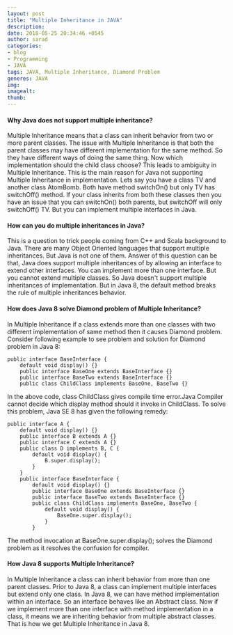 ```yaml
---
layout: post
title: "Multiple Inheritance in JAVA"
description: 
date: 2018-05-25 20:34:46 +0545
author: sarad
categories:
- blog
- Programming
- JAVA
tags: JAVA, Multiple Inheritance, Diamond Problem
generes: JAVA
img: 
imagealt: 
thumb: 
---
```


#### Why Java does not support multiple inheritance?
Multiple Inheritance means that a class can inherit behavior from two or more parent classes. The issue with Multiple Inheritance is that both the parent classes may have different implementation for the same method. So they have different ways of doing the same thing. Now which implementation should the child class choose? This leads to ambiguity in Multiple Inheritance. This is the main reason for Java not supporting Multiple Inheritance in implementation. Lets say you have a class TV and another class AtomBomb. Both have method switchOn() but only TV has switchOff() method. If your class inherits from both these classes then you have an issue that you can switchOn() both parents, but switchOff will only switchOff() TV. But you can implement multiple interfaces in Java.

#### How can you do multiple inheritances in Java?
This is a question to trick people coming from C++ and Scala background to Java. There are many Object Oriented languages that support multiple inheritances. But Java is not one of them. Answer of this question can be that, Java does support multiple inheritances of by allowing an interface to extend other interfaces. You can implement more than one interface. But you cannot extend multiple classes. So Java doesn't support multiple inheritances of implementation. But in Java 8, the default method breaks the rule of multiple inheritances behavior.

#### How does Java 8 solve Diamond problem of Multiple Inheritance?
In Multiple Inheritance if a class extends more than one classes with two different implementation of same method then it causes Diamond problem. Consider following example to see problem and solution for Diamond problem in Java 8:

	public interface BaseInterface {
	    default void display() {}
	    public interface BaseOne extends BaseInterface {}
	    public interface BaseTwo extends BaseInterface {}
	    public class ChildClass implements BaseOne, BaseTwo {}
 
 In the above code, class ChildClass gives compile time error.Java Compiler cannot decide which display method should it invoke in ChildClass. To solve this problem, Java SE 8 has given the following remedy:

	public interface A {
	    default void display() {}
	    public interface B extends A {}
	    public interface C extends A {}
	    public class D implements B, C {
	        default void display() {
	            B.super.display();
	        }
	    }
	    public interface BaseInterface {
	        default void display() {}
	        public interface BaseOne extends BaseInterface {}
	        public interface BaseTwo extends BaseInterface {}
	        public class ChildClass implements BaseOne, BaseTwo {
	            default void display() {
	                BaseOne.super.display();
	            }
	        }

The method invocation at BaseOne.super.display(); solves the Diamond problem as it resolves the confusion for compiler.

#### How Java 8 supports Multiple Inheritance?
In Multiple Inheritance a class can inherit behavior from more than one parent classes. Prior to Java 8, a class can implement multiple interfaces but extend only one class. In Java 8, we can have method implementation within an interface. So an interface behaves like an Abstract class. Now if we implement more than one interface with method implementation in a class, it means we are inheriting behavior from multiple abstract classes. That is how we get Multiple Inheritance in Java 8.